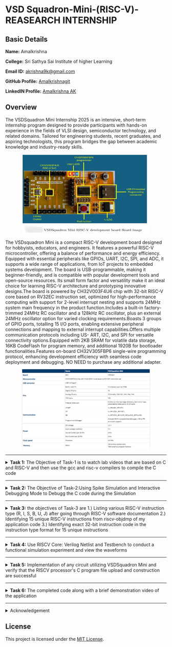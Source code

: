 # VSD Squadron-Mini-(RISC-V)-REASEARCH INTERNSHIP
##  Basic Details

**Name:** Amalkrishna

**College:** Sri Sathya Sai Institute of higher Learning

**Email ID:** akrishna9k@gmail.com  

**GitHub Profile:** [Amalkrishnagit](https://github.com/Amalkrishnagit)

**LinkedIN Profile:** [Amalkrishna AK](https://www.linkedin.com/in/amalkrishna-ak)

## Overview
The VSDSquadron Mini Internship 2025 is an intensive, short-term internship program designed to provide participants with hands-on experience in the fields of VLSI design, semiconductor technology, and related domains. Tailored for engineering students, recent graduates, and aspiring technologists, this program bridges the gap between academic knowledge and industry-ready skills.

 <p align="center">
	 <img width="400" height="250" src="Overview/1.jpeg">
	 
</p>

The VSDsquadron Mini is a compact RISC-V development board designed for hobbyists, educators, and engineers. It features a powerful RISC-V microcontroller, offering a balance of performance and energy efficiency. Equipped with essential peripherals like GPIOs, UART, I2C, SPI, and ADC, it supports a wide range of applications, from IoT projects to embedded systems development. The board is USB-programmable, making it beginner-friendly, and is compatible with popular development tools and open-source resources. Its small form factor and versatility make it an ideal choice for learning RISC-V architecture and prototyping innovative designs.The board is powered by CH32V003F4U6 chip with 32-bit RISC-V core based on RV32EC instruction set, optimized for high-performance computing with support for 2-level interrupt nesting and supports 24MHz system main frequency in the product function.Includes a built-in factory-trimmed 24MHz RC oscillator and a 128kHz RC oscillator, plus an external 24MHz oscillator option for varied clocking requirements.Boasts 3 groups of GPIO ports, totalling 15 I/O ports, enabling extensive peripheral connections and mapping to external interrupt capabilities.Offers multiple communication protocols including US- ART, I2C, and SPI for versatile connectivity options.Equipped with 2KB SRAM for volatile data storage, 16KB CodeFlash for program memory, and additional 1920B for bootloader functionalities.Features on-board CH32V305FBP6 single-wire programming protocol, enhancing development efficiency with seamless code deployment and debugging. NO NEED to purchase any additional adapter.
 <p align="center">
	 <img width="400" height="250" src="Overview/2.jpeg">
	 
</p>


-------------------------------------------------

<details>
<summary><b>Task 1:</b> The Objective of Task-1 is to watch lab videos that are based on C and RISC-V and then use the gcc and risc-v compilers to compile the C code</summary>

### C Language based LAB
We have to follow the given steps to compile any **.c** file in our machine:  
1. Open the bash terminal and locate to the directory where you want to create your file. Then run the following command:

	```
	gedit sum.c or leafpad sum1ton.c
	```  
2. This will open the editor and allows you to write into the file that you have created. You have to write the C code of printing the sum of n numbers. Once you are done with your code, save your file, and then close the editor.

Installing Leafpad editor
 ![1 Installing Leafpad editor](https://github.com/user-attachments/assets/cf0d0b1f-2648-497f-8e25-4988b0ed6498)

 ![2 ILE 2](https://github.com/user-attachments/assets/c3880c81-035f-4148-8f83-11773a7a1025)

Creating a file named "sum1ton.c"

 ![3](https://github.com/user-attachments/assets/66d37427-0388-4628-a0df-5c79066dd790)

A C-programme is written to find the sum of numbers from 1 to n, and the programme is executed.
 ![4](https://github.com/user-attachments/assets/2c8e884c-3864-416b-aaab-07542628cb0f)

4. To the C code on your terminal, run the following command:

	```
	gcc sum.c/gcc sum1ton.c
	./a.out
	```
### C Code compiled on gcc Compiler:

 The programme is then compiled using the gcc compiler.

 ![5 2 Calling out the programme](https://github.com/user-attachments/assets/70a4ad2d-5a52-473b-a96d-90cf4546d541)



 ![4 2 Compiling the program](https://github.com/user-attachments/assets/d3850517-d8e3-4831-8ad1-f5a0dd0da041)


Cross-verification of the output of the programme.

 ![5 confirming](https://github.com/user-attachments/assets/101136e5-5033-4b38-b643-5cc9837168ff)


Updating the written programme to start a new command in the next line.


 ![6 Updating the programme](https://github.com/user-attachments/assets/40454273-9f46-4c57-b2cc-5c179b2fe81f)

We can see that the next command starts in a new line.
 ![7 The next command starts in a new line](https://github.com/user-attachments/assets/56b8c3eb-19ba-43c0-adbd-3e20518fb912)

Playing around with the programme.

 ![8 Playing Around](https://github.com/user-attachments/assets/96f30490-8836-460c-8a9f-b03cf6a4f1f7)


 ![8 2](https://github.com/user-attachments/assets/d162f5f6-db17-48c7-af3b-9c71d372caec)

Renaming the written programme from sum1ton.c to lab1sum1ton.c via the terminal.

 ![9 Renaming a file](https://github.com/user-attachments/assets/12edf1f1-bf72-4bb9-8d99-81ee255a26db)

The clear screen command -clear.
 ![10 Clear sreen](https://github.com/user-attachments/assets/604a9394-ce6c-472b-a74c-36aa88bc9e7b)
 

### Compiled C output:
 
Compiling the written programme using Risc-V compiler.
 ![11 compiling using RISCv compiler](https://github.com/user-attachments/assets/39d69293-072b-4060-ba6c-f1afd251bb10)


The objectdump command is employed , and filtered out the main section which was found to have 17 instructions.
 ![12 objdump](https://github.com/user-attachments/assets/8136f9dd-ca4e-49ff-8777-ae04bc5e432f)

Cross-verification of the number of instructions.
 ![13 main section](https://github.com/user-attachments/assets/e4d77596-1eef-4d7a-92ba-2361798d9647)


 ![14 we have 17 instructions](https://github.com/user-attachments/assets/f826a5d3-5647-4ae0-8c2d-5dc2884818cd)
### RISCV based LAB
We have to do the same compilation of our code but this time using RISCV gcc compiler. Follow the given steps:  
1. Open the terminal and run the given command:  

	```
	cat sum1ton.c
	```
### Cat Command:


2. Using the **cat** command, the entire C code will be displayed on the terminal. Now run the following command to compile the code in riscv64 gcc compiler:  

	```
	riscv64-unknown-elf-gcc -O1 -mabi=lp64 -march=rv64i -o sum1ton.o sum1ton.c
	```
3. Open a new terminal and run the given command:    

	```
	riscv64-unknown-elf-objdump -d sum1ton.o
	```
### Objdump using -O1 format:


4. Open the previous tab and run the following command to compile the code in riscv64 gcc compiler:  

	```
	riscv64-unknown-elf-gcc -Ofast -mabi=lp64 -march=rv64i -o sum1ton.o sum1ton.c
	```

5. Open a new terminal and run the given command:    

	```
	riscv64-unknown-elf-objdump -d sum1ton.o
	```
### Objdump using -Ofast format:

Changing the **option** fron **-O1 to -Ofast**
 ![15  Ofast](https://github.com/user-attachments/assets/7cf89e78-34eb-4d7d-8343-f732ad28e43f)

The number of instructions reduced from 17 to 13 under the -main section.

 ![15 2](https://github.com/user-attachments/assets/193fb232-633d-4539-a908-fc939eb327b7)

Check my [SSSIHL_Roadshow](https://github.com/Amalkrishnagit/SSSIHL_Roadshow)repository for a detailed explanation on the commands used above.

</details>

-------------------------------------------------

<details>
<summary><b>Task 2:</b> The Objective of Task-2:Using Spike Simulation and Interactive Debugging Mode to Debugg the C code during the Simulation</summary> 

### What is SPIKE in RISCV?
> * A RISC-V ISA is a simulator, enabling the testing and analysis of RISC-V programs without the need for actual hardware.  
> * Spike is a free, open-source C++ simulator for the RISC-V ISA that models a RISC-V core and cache system. It can be used to run programs and a Linux kernel, and can be a starting point for running software on a RISC-V target.    
  
### What is pk (Proxy Kernel)?  
> * The RISC-V Proxy Kernel, pk , is a lightweight application execution environment that can host statically-linked RISC-V ELF binaries.  
> * A Proxy Kernel in the RISC-V ecosystem simplifies the interaction between complex hardware and the software running on it, making it easier to manage, test, and develop software and hardware projects.  

### Testing the SPIKE Simulator  
The target is to run the ```sum1ton.c``` code using both ```gcc compiler``` and ```riscv compiler```, and both of the compiler must display the same output on the terminal. So to compile the code using **gcc compiler**, use the following command:  
```
gcc sum1ton.c  
./a.out
```
And to compile the code using **riscv compiler**, use the following command:  
```
spike pk sum1ton.o
```  
#### Spike Simulation:
 <p align="center">
  <img width="800" height="500" src="/Task-2/1.PNG">
</p>

#### Following are the snapshots of RISCV Objdump with **-O1** and **-Ofast** options  
  
#### Objdump in -O1:

```
riscv64-unknown-elf-gcc -O1 -mabi=lp64 -march=rv64i -o sum1ton.o sum1ton.c
```

 <p align="center">
  <img width="800" height="500" src="/Task-2/2-open objdump.PNG">
</p>
  
#### Objdump in -Ofast:

```
riscv64-unknown-elf-gcc -Ofast -mabi=lp64 -march=rv64i -o sum1ton.o sum1ton.c
```
 

#### Debugging the Assembly Language Program of  ```sum1ton.c```  
* Open the **Objdump** of code by using the following command  
```
riscv64-unknown-elf-objdump -d sum1ton.o | less  
```
* Open the debugger in another terminal by using the following command  
```
spike -d pk sum1ton.o
```
* The debugger will be opened in the terminal. Now, debugging operations can be performed as shown in the following snapshot.

#### Debugging:
 <p align="center">
  <img width="800" height="500" src="Task-2/3.PNG">
</p>
 <p align="center">
  <img width="800" height="500" src="/Task-2/4.PNG">
</p>
 <p align="center">
  <img width="800" height="500" src="/Task-2/4.1.PNG">
</p>
<p align="center">
  <img width="800" height="500" src="/Task-2/5.PNG">
</p>
<p align="center">
  <img width="800" height="500" src="/Task-2/5.1.PNG">
</p>
</details>

----------------------------------------

<details>
<summary><b>Task 3:</b>  the objectives of Task-3 are 1.)  Listing various RISC-V instruction type (R, I, S, B, U, J) after going through RISC-V software documentation 2.) Identifying 15 unique RISC-V instructions from riscv-objdmp of my application code 3.) Identifying exact 32-bit instruction code in the instruction type format for 15 unique instructions</summary>

## WHAT IS RISC-V?
- RISC-V is an open-source instruction set architecture (ISA) that allows developers to create processors tailored for specific applications.
- RISC-V is based on reduced instruction set computer principles and is the fifth generation of processors built on this concept.
- RISC-V can also be understood as an alternative processor technology that is free and open-source, meaning you don't need to purchase a license to use it.

## INSTRUCTIONS FORMAT IN RISC-V
The instruction format of a processor dictates how machine language instructions are structured and organized for the processor to execute. Each instruction is composed of a series of 0s and 1s, with each segment containing information about the location and operation of data.  
There are six primary instruction formats in RISC-V:

1. R-format
2. I-format
3. S-format
4. B-format
5. U-format
6. J-format

#### RISCV Instruction Types

 <p align="center">
  <img src="/Task-3/Instuction types.PNG">
</p>

#### 1. R-type Instruction
In RV32, each instruction is 32 bits in size. R-type instructions perform operations on registers (not memory) and are used for various arithmetic and logical operations. The 32-bit instruction is divided into six fields:

 <p align="center">
  <img src="/Task-3/R.PNG">
</p>

- **opcode** (7 bits): Specifies the type of instruction.
- **rd** (5 bits): The destination register where the result of the operation is stored.
- **func3** (3 bits): Specifies the type of operation performed.
- **rs1, rs2** (5 bits each): Source registers used in the operation.
- **func7** (7 bits): Further specifies the operation.

#### 2. I-type Instruction
I-type instructions involve operations that use both registers and an immediate value (not memory). These instructions are used for immediate and load operations. The instruction format is as follows:

 <p align="center">
  <img src="/Task-3/I.PNG">
</p>

- **opcode** (7 bits): Specifies the type of instruction.
- **rd** (5 bits): The destination register for the result.
- **func3** (3 bits): Specifies the type of operation.
- **rs1** (5 bits): Source register.
- **imm[11:0]** (12 bits): A 12-bit signed immediate value used in the operation.

#### 3. S-type Instruction
S-type instructions are used for store operations where data is stored from a register to memory. The 32-bit instruction is divided as follows:

 <p align="center">
  <img src="/Task-3/S.PNG">
</p>

- **opcode** (7 bits): Specifies the type of instruction.
- **imm[11:5]** (7 bits) and **imm[4:0]** (5 bits): The 12-bit immediate value is split across two fields, specifying the store offset.
- **rs1** (5 bits): The register containing the data to store.
- **rs2** (5 bits): The register containing the address where data should be stored.
- **func3** (3 bits): Specifies the type of store (byte, half-word, or word).

#### 4. B-type Instruction
B-type instructions are used for conditional branching based on comparisons. The 32-bit instruction format is as follows:

 <p align="center">
  <img src="/Task-3/B.PNG">
</p>

- **opcode** (7 bits): Specifies the type of instruction.
- **imm[12]** (1 bit), **imm[10:5]** (6 bits), **imm[4:1]** (4 bits), and **imm[11]** (1 bit): These bits form the 12-bit signed immediate used for the branch offset.
- **rs1, rs2** (5 bits each): Source registers involved in the comparison.
- **func3** (3 bits): Defines the condition used for branching.

#### 5. U-type Instruction
U-type instructions are used to transfer an immediate value into the destination register. The format is simple and involves only two instructions: `LUI` and `AUIPC`.

 <p align="center">
  <img src="/Task-3/U.PNG">
</p>

- **opcode** (7 bits): Specifies the type of instruction.
- **rd** (5 bits): The destination register for the immediate value.
- **imm[19:0]** (20 bits): The 20-bit immediate value that is transferred to the destination register.

For example, the instruction `lui x15, 0x13579` would load the value `0x13579000` into the upper 20 bits of register `x15`.

#### 6. J-type Instruction
J-type instructions are used for jump operations. These instructions are often used for loops and branching to a specified memory location. The format is as follows:

 <p align="center">
  <img src="/Task-3/J.PNG">
</p>

- **opcode** (7 bits): Specifies the type of instruction.
- **imm[20]** (1 bit), **imm[10:1]** (10 bits), **imm[11]** (1 bit), and **imm[19:12]** (8 bits): These bits form the 20-bit signed immediate for the jump address.
- **rd** (5 bits): The destination register (used for return addresses).

## Commands for Extracting RISC-V Instructions
<details>
<summary>Commands</summary>
	
#### Compile the C program into a RISC-V ELF binary
```
riscv64-unknown-elf-gcc -march=rv32i -mabi=ilp32 -o sum1ton sum1ton.c
```

#### Generate a disassembly of the binary
```
riscv64-unknown-elf-objdump -d sum1ton > sum1ton.objdump
```

#### Display the main function's disassembly, with 30 lines of context
```
riscv64-unknown-elf-objdump -d sum1ton | grep -A 30 "<main>:"
```
<p align="center">
  <img src="/Task-3/1.PNG">
</p>
#### Filter for arithmetic and logical instructions: add, sub, and, or
```
riscv64-unknown-elf-objdump -d sum1ton | grep -E "add|sub|and|or"
```
<p align="center">
  <img src="/Task-3/2.PNG">
</p>
#### Filter for immediate arithmetic, load, and jump instructions: addi, lw, jalr
```
riscv64-unknown-elf-objdump -d sum1ton | grep -E "addi|lw|jalr"
```
<p align="center">
  <img src="/Task-3/3.PNG">
</p>
#### Filter for store and branch instructions: sw, beq, bne, blt, bge
```
riscv64-unknown-elf-objdump -d sum1ton | grep -E "sw|beq|bne|blt|bge"
```

#### Filter for control flow and address instructions: lui, auipc, jal
```
riscv64-unknown-elf-objdump -d sum1ton | grep -E "lui|auipc|jal"
```

#### Count occurrences of each unique instruction
```
riscv64-unknown-elf-objdump -d sum1ton | grep -o "\s\w\+\s" | sort | uniq -c
```
</details>

# Instructions with explaination
<details>
<summary>Now, let's analyse each instruction one by one</summary>
	
# RISC-V Instructions Explanation

This document provides a detailed explanation of the given RISC-V assembly instructions, including their types, functionality, and corresponding 32-bit representations.

### 1. `add a5, a4, a5`
- **Type**: R-type  
- **Description**: Adds the values in `a4` and `a5`, and stores the result in `a5`.  
- **Fields**:  
  - **opcode**: 0110011  
  - **rd**: a5 = 10101  
  - **rs1**: a4 = 10100  
  - **rs2**: a5 = 10101  
  - **func3**: 000  
  - **func7**: 0000000  
- **32-bit Instruction**: `0000000_10101_10100_000_10101_0110011`

---

### 2. `addi a2, a3, 4`
- **Type**: I-type  
- **Description**: Adds the immediate value `4` to the value in `a3`, and stores the result in `a2`.  
- **Fields**:  
  - **opcode**: 0010011  
  - **rd**: a2 = 10010  
  - **rs1**: a3 = 10011  
  - **imm**: 0000000000000100  
  - **func3**: 000  
- **32-bit Instruction**: `0000000000000100_10011_000_10010_0010011`

---

### 3. `sub a1, a1, a2`
- **Type**: R-type  
- **Description**: Subtracts the value in `a2` from the value in `a1`, and stores the result in `a1`.  
- **Fields**:  
  - **opcode**: 0110011  
  - **rd**: a1 = 10001  
  - **rs1**: a1 = 10001  
  - **rs2**: a2 = 10010  
  - **func3**: 000  
  - **func7**: 0100000  
- **32-bit Instruction**: `0100000_10010_10001_000_10001_0110011`

---

### 4. `and a5, a5, a2`
- **Type**: R-type  
- **Description**: Performs a bitwise AND operation between the values in `a5` and `a2`, and stores the result in `a5`.  
- **Fields**:  
  - **opcode**: 0110011  
  - **rd**: a5 = 10101  
  - **rs1**: a5 = 10101  
  - **rs2**: a2 = 10010  
  - **func3**: 111  
  - **func7**: 0000000  
- **32-bit Instruction**: `0000000_10010_10101_111_10101_0110011`

---

### 5. `or a5, a5, a6`
- **Type**: R-type  
- **Description**: Performs a bitwise OR operation between the values in `a5` and `a6`, and stores the result in `a5`.  
- **Fields**:  
  - **opcode**: 0110011  
  - **rd**: a5 = 10101  
  - **rs1**: a5 = 10101  
  - **rs2**: a6 = 10110  
  - **func3**: 110  
  - **func7**: 0000000  
- **32-bit Instruction**: `0000000_10110_10101_110_10101_0110011`

---

### 6. `xor a4, a7, a4`
- **Type**: R-type  
- **Description**: Performs a bitwise XOR operation between the values in `a7` and `a4`, and stores the result in `a4`.  
- **Fields**:  
  - **opcode**: 0110011  
  - **rd**: a4 = 10100  
  - **rs1**: a7 = 10111  
  - **rs2**: a4 = 10100  
  - **func3**: 100  
  - **func7**: 0000000  
- **32-bit Instruction**: `0000000_10100_10111_100_10100_0110011`

---

### 7. `lw a2, 20(sp)`
- **Type**: I-type  
- **Description**: Loads a word from the memory address obtained by adding `20` to the value in `sp`, and stores it in `a2`.  
- **Fields**:  
  - **opcode**: 0000011  
  - **rd**: a2 = 10010  
  - **rs1**: sp = 00010  
  - **imm**: 0000000000010100  
  - **func3**: 010  
- **32-bit Instruction**: `0000000000010100_00010_010_10010_0000011`

---

### 8. `sw a5, 28(sp)`
- **Type**: S-type  
- **Description**: Stores the value in `a5` at the memory address obtained by adding `28` to the value in `sp`.  
- **Fields**:  
  - **opcode**: 0100011  
  - **rs1**: sp = 00010  
  - **rs2**: a5 = 10101  
  - **imm**: 0000000000011100  
  - **func3**: 010  
- **32-bit Instruction**: `0000000_10101_00010_010_11100_0100011`

---

### 9. `beq s2, a2, 21978`
- **Type**: B-type  
- **Description**: Branches to the address offset `21978` if `s2` equals `a2`.  
- **Fields**:  
  - **opcode**: 1100011  
  - **rs1**: s2 = 10110  
  - **rs2**: a2 = 10010  
  - **imm**: 000000010101101110  
  - **func3**: 000  
- **32-bit Instruction**: `0000000_10010_10110_000_1010111010_1100011`

---

### 10. `bne a2, a5, 2174c`
- **Type**: B-type  
- **Description**: Branches to the address offset `2174c` if `a2` does not equal `a5`.  
- **Fields**:  
  - **opcode**: 1100011  
  - **rs1**: a2 = 10010  
  - **rs2**: a5 = 10101  
  - **imm**: 000000010001110100  
  - **func3**: 001  
- **32-bit Instruction**: `0000000_10101_10010_001_1001110100_1100011`

---

### 11. `sll a7, a7, a4`
- **Type**: R-type  
- **Description**: Performs a logical left shift of `a7` by the number of positions specified in the lower bits of `a4`, and stores the result in `a7`.  
- **Fields**:  
  - **opcode**: 0110011  
  - **rd**: a7 = 10111  
  - **rs1**: a7 = 10111  
  - **rs2**: a4 = 10100  
  - **func3**: 001  
  - **func7**: 0000000  
- **32-bit Instruction**: `0000000_10100_10111_001_10111_0110011`

---

### 12. `lui a3, 0x80`
- **Type**: U-type  
- **Description**: Loads the value `0x80` into the upper 20 bits of `a3`.  
- **Fields**:  
  - **opcode**: 0110111  
  - **rd**: a3 = 10011  
  - **imm**: 000000000000100000  
- **32-bit Instruction**: `000000000000100000_10011_0110111`

---

### 13. `jal ra, 247e4`
- **Type**: J-type  
- **Description**: Jumps to the address offset `247e4` and stores the return address in `ra`.  
- **Fields**:  
  - **opcode**: 1101111  
  - **rd**: ra = 00001  
  - **imm**: 0010010001111110100  
- **32-bit Instruction**: `0010010001111110100_00001_1101111`

---

### 14. `jalr a5`
- **Type**: I-type  
- **Description**: Jumps to the address specified in `a5` and stores the return address in `ra`.  
- **Fields**:  
  - **opcode**: 1100111  
  - **rd**: ra = 00001  
  - **rs1**: a5 = 10101  
  - **imm**: 0000000000000000  
  - **func3**: 000  
- **32-bit Instruction**: `0000000000000000_10101_000_00001_1100111`

---

### 15. `auipc a5, 0x6`
- **Type**: U-type  
- **Description**: Adds the immediate value `0x6` shifted left 12 bits to the current PC and stores the result in `a5`.  
- **Fields**:  
  - **opcode**: 0010111  
  - **rd**: a5 = 10101  
  - **imm**: 000000000000000110  
- **32-bit Instruction**: `000000000000000110_10101_0010111`
</details>

# Example Application with its Instructions
<details>
<summary>Given below is the C code for a application of 16-Bit ReRAM Memory Model</summary>
	
```c
//16-Bit ReRAM Memory Model

#include <stdio.h>
#include <stdint.h>

// Define states for ReRAM
#define HRS 0 // High Resistance State (binary 0)
#define LRS 1 // Low Resistance State (binary 1)

// Structure to represent a ReRAM cell
typedef struct {
    int state; // Current state of the cell (HRS or LRS)
} ReRAM_Cell;

// Structure to represent a 16-bit RAM
typedef struct {
    ReRAM_Cell cells[16]; // Array of 16 ReRAM cells
} ReRAM_16Bit_RAM;

// Function to initialize the 16-bit RAM
void initialize_ram(ReRAM_16Bit_RAM *ram) {
    for (int i = 0; i < 16; i++) {
        ram->cells[i].state = HRS; // Set all cells to HRS (binary 0)
    }
}

// Function to write a 16-bit value to the RAM
void write_to_ram(ReRAM_16Bit_RAM *ram, uint16_t data) {
    for (int i = 0; i < 16; i++) {
        // Write each bit to the corresponding cell
        if (data & (1 << i)) {
            ram->cells[i].state = LRS; // Set to LRS (binary 1)
        } else {
            ram->cells[i].state = HRS; // Set to HRS (binary 0)
        }
    }
}

// Function to read a 16-bit value from the RAM
uint16_t read_from_ram(ReRAM_16Bit_RAM *ram) {
    uint16_t data = 0;
    for (int i = 0; i < 16; i++) {
        if (ram->cells[i].state == LRS) {
            data |= (1 << i); // Set the corresponding bit in the output
        }
    }
    return data;
}

// Main function to demonstrate the 16-bit RAM simulation
int main() {
    ReRAM_16Bit_RAM ram;

    // Initialize the RAM
    initialize_ram(&ram);
    printf("Initialized RAM. All cells are in HRS (0).\n");

    // Write a 16-bit value to the RAM
    uint16_t value_to_write = 0b1010101010101010; // Example value: 16-bit alternating pattern
    printf("Writing value: 0x%04X\n", value_to_write);
    write_to_ram(&ram, value_to_write);

    // Read the value from the RAM
    uint16_t value_read = read_from_ram(&ram);
    printf("Value read from RAM: 0x%04X\n", value_read);

    // Write another 16-bit value to the RAM
    value_to_write = 0xFFFF; // All bits set to 1
    printf("Writing value: 0x%04X\n", value_to_write);
    write_to_ram(&ram, value_to_write);

    // Read again
    value_read = read_from_ram(&ram);
    printf("Value read from RAM: 0x%04X\n", value_read);

    return 0;
}
```
</details>


<details>
<summary>Now, let's analyse each instruction one by one present in Reram model application</summary>

### 1) `addiw a5, a5, 1`
* This is an I-type instruction used for adding an immediate value to a register.
* `a5` is both the source register (rs1) and the destination register (rd).
* The immediate value `1` is added to the value in register `a5` and the result is stored in `a5`.
* Opcode for `addiw` = `0001011`
* rd = `a5` = `00101`
* rs1 = `a5` = `00101`
* imm = `1` = `000000000001`
* func3 = `000`

**32 bits instruction:** `000000000001_00101_000_00101_0001011`

----------------------------------------------

### 2) `addi a4, a4, 4`
* This is an I-type instruction used for adding an immediate value to a register.
* `a4` is both the source register (rs1) and the destination register (rd).
* The immediate value `4` is added to the value in register `a4` and the result is stored in `a4`.
* Opcode for `addi` = `0010011`
* rd = `a4` = `00100`
* rs1 = `a4` = `00100`
* imm = `4` = `000000000100`
* func3 = `000`

**32 bits instruction:** `000000000100_00100_000_00100_0010011`

----------------------------------------------

### 3) `beq a5, a2, 10200`
* This is a B-type instruction used for conditional branching (branch if equal).
* If the values in registers `a5` and `a2` are equal, the program counter will jump to the specified offset (`10200`).
* Opcode for `beq` = `1100011`
* rs1 = `a5` = `00101`
* rs2 = `a2` = `00010`
* imm = `10200` = `000000000000101000000`
* func3 = `000`

**32 bits instruction:** `000000000000101_00101_000_00010_1100011`

----------------------------------------------

### 4) `lw a3, 0(a4)`
* This is an I-type instruction used for loading a word from memory.
* The value at memory address `a4 + 0` (no offset) is loaded into register `a3`.
* Opcode for `lw` = `0000011`
* rd = `a3` = `00011`
* rs1 = `a4` = `00100`
* imm = `0` = `000000000000`
* func3 = `010`

**32 bits instruction:** `000000000000_00100_010_00011_0000011`

----------------------------------------------

### 5) `bne a3, a1, 101d8`
* This is a B-type instruction used for conditional branching (branch if not equal).
* If the values in registers `a3` and `a1` are not equal, the program counter will jump to the specified offset (`101d8`).
* Opcode for `bne` = `1100011`
* rs1 = `a3` = `00011`
* rs2 = `a1` = `00001`
* imm = `101d8` = `00000000000101110111000`
* func3 = `001`

**32 bits instruction:** `000000000001011_00011_001_00001_1100011`

----------------------------------------------

### 6) `sllw a3, a6, a5`
* This is an R-type instruction used for performing a shift-left operation on a word.
* The value in register `a6` is shifted left by the number of bits specified in register `a5`, and the result is stored in register `a3`.
* Opcode for `sllw` = `0001011`
* rd = `a3` = `00011`
* rs1 = `a6` = `00110`
* rs2 = `a5` = `00101`
* func3 = `001`
* func7 = `0000000`

**32 bits instruction:** `0000000_00101_00110_001_00011_0001011`

----------------------------------------------

### 7) `or a0, a0, a3`
* This is an R-type instruction used for performing a bitwise OR operation between two registers.
* The values in registers `a0` and `a3` are bitwise OR’ed, and the result is stored in register `a0`.
* Opcode for `or` = `0110011`
* rd = `a0` = `00000`
* rs1 = `a0` = `00000`
* rs2 = `a3` = `00011`
* func3 = `110`
* func7 = `0000000`

**32 bits instruction:** `0000000_00011_00000_110_00000_0110011`

----------------------------------------------

### 8) `slli a0, a0, 0x30`
* This is an I-type instruction used for shifting a register value left by an immediate number of bits.
* The value in register `a0` is shifted left by `0x30` (48 in decimal), and the result is stored in register `a0`.
* Opcode for `slli` = `0010011`
* rd = `a0` = `00000`
* rs1 = `a0` = `00000`
* imm = `0x30` = `000000110000`
* func3 = `001`

**32 bits instruction:** `000000110000_00000_001_00000_0010011`

----------------------------------------------

### 9) `sd ra, 88(sp)`
* This is an S-type instruction used for storing a double word from a register to memory.
* The value in register `ra` is stored at memory address `sp + 88`.
* Opcode for `sd` = `0100011`
* rs1 = `sp` = `11101`
* rs2 = `ra` = `00000`
* imm = `88` = `0000000010110000`
* func3 = `011`

**32 bits instruction:** `000000001011000_11101_011_00000_0100011`

----------------------------------------------

### 10) `mv a0, sp`
* This is a pseudo-instruction that copies the value in `sp` to `a0`.
* It is equivalent to `addi a0, sp, 0`.
* Opcode for `addi` = `0010011`
* rd = `a0` = `00000`
* rs1 = `sp` = `11101`
* imm = `0` = `000000000000`
* func3 = `000`

**32 bits instruction:** `000000000000_11101_000_00000_0010011`

----------------------------------------------

### 11) `lui a0, 0x21`
* This is a U-type instruction used for loading an upper immediate value into a register.
* The value `0x21` is loaded into the upper 20 bits of register `a0`.
* Opcode for `lui` = `0110111`
* rd = `a0` = `00000`
* imm = `0x21` = `0000000000100001`

**32 bits instruction:** `0000000000100001_00000_0000000_0110111`

----------------------------------------------

### 12) `jal ra, 10184`
* This is a J-type instruction used for performing a jump and link operation.
* The program counter is updated by the immediate value (`10184`), and the return address is stored in `ra`.
* Opcode for `jal` = `1101111`
* rd = `ra` = `00000`
* imm = `10184` = `000000000001010010000`

**32 bits instruction:** `000000000001010_00000_0000000_1101111`

----------------------------------------------

### 13) `AND r8, r1, r3`
* All the arithmetic and logical operations are performed using R-type instruction format, hence this instruction belongs to R-type instruction set.  
* r8 is the destination register that will hold the value of r1 & r3, means performing AND operation bit by bit.  
* Opcode for AND = 0110011  
* rd = r8 = 01000  
* rs1 = r1 = 00001  
* rs2 = r3 = 00011  
* func3 = 111  
* func7 = 0000000  

**32 bits instruction :** `0000000_00011_00001_111_01000_0110011`

----------------------------------------------

### 14) `ld ra, 88(sp)`
* This is an I-type instruction used for loading a double word from memory.
* The value at memory address `sp + 88` is loaded into register `ra`.
* Opcode for `ld` = `0000011`
* rd = `ra` = `00000`
* rs1 = `sp` = `11101`
* imm = `88` = `0000000010110000`
* func3 = `011`

**32 bits instruction:** `000000001011000_11101_011_00000_0000011`

----------------------------------------------

### 15) `beqz a5, 102f0`
* This is a B-type instruction used for conditional branching (branch if equal to zero).
* If the value in register `a5` is zero, the program counter will jump to the specified offset (`102f0`).
* Opcode for `beqz` = `1100011`
* rs1 = `a5` = `00101`
* rs2 = `x0` = `00000`
* imm = `102f0` = `000000000010111100000`
* func3 = `000`

**32 bits instruction:** `000000000010111_00101_000_00000_1100011`

</details>

</details>

----------------------------------------------

<details>
<summary><b>Task 4:</b> Use RISCV Core: Verilog Netlist and Testbench to conduct a functional simulation experiment and view the waveforms</summary>  
<br>

>***NOTE:** Since this research internship does not include building the RISCV architecture or writing its testbench, we will utilize the pre-existing Verilog code and testbench. The GitHub repository used as a reference is : [iiitb_rv32i](https://github.com/vinayrayapati/rv32i/)*    
  
### Steps to perform functional simulation of RISCV 
1. download the ```iiitb_rv32i.v``` and ```iiitb_rv32i_tb.v``` files from
https://github.com/vinayrayapati/rv32i/
3. Create a new directory with your name ```mkdir <your_name>```
4. Copy the files ```iiitb_rv32i.v``` and ```iiitb_rv32i_tb.v``` to this directory
  
  
5. To run and simulate the verilog code, enter the following command:  
	```
	$ iverilog -o iiitb_rv32i iiitb_rv32i.v iiitb_rv32i_tb.v
	$ ./iiitb_rv32i
	```
6. To see the simulation waveform in GTKWave, enter the following command:
	```
	$ gtkwave iiitb_rv32i.vcd
	```

7. The GTKWave will be opened and following window will be appeared  

 <p align="center">
  <img width="500" src="/Task 4/GTKWave Window.png">
</p>
 
#### Every instruction in the provided verilog file is hard-coded, as seen in the picture below. Hard-coded indicates that each instruction has been hard-coded according to the designer's own pattern rather than adhering to the RISCV specifications bit pattern. As a result, the 32-bit instruction we produced in Task 3 will not correspond to the specified instruction.  
  
 <p align="center">
  <img width="500" src="/Task 4/Instructions.png">
</p>
  
#### Following are the differences between standard RISCV ISA and the Instruction Set given in the reference repository:  
  
|  **Operation**  |  **Standard RISCV ISA**  |  **Hardcoded ISA**  |  
|  :----:  |  :----:  |  :----:  |  
|  ADD R6, R2, R1  |  32'h00110333  |  32'h02208300  |  
|  SUB R7, R1, R2  |  32'h402083b3  |  32'h02209380  |  
|  AND R8, R1, R3  |  32'h0030f433  |  32'h0230a400  |  
|  OR R9, R2, R5  |  32'h005164b3  |  32'h02513480  |  
|  XOR R10, R1, R4  |  32'h0040c533  |  32'h0240c500  |  
|  SLT R1, R2, R4  |  32'h0045a0b3  |  32'h02415580  |  
|  ADDI R12, R4, 5  |  32'h004120b3  |  32'h00520600  |  
|  BEQ R0, R0, 15  |  32'h00000f63  |  32'h00f00002  |  
|  SW R3, R1, 2  |  32'h0030a123  |  32'h00209181  |  
|  LW R13, R1, 2  |  32'h0020a683  |  32'h00208681  |  
|  SRL R16, R14, R2  |  32'h0030a123  |  32'h00271803  |
|  SLL R15, R1, R2  |  32'h002097b3  |  32'h00208783  |   
  

#### *Analysing the Output Waveform of various instructions that we have covered in TASK-2*  

**```Instruction 1: ADD R6, R2, R1```**

<p align="center">
  <img width="500" src="/Task 4/ADD.png">
</p>

---

**```Instruction 2: SUB R7, R1, R2```**

<p align="center">
  <img width="500" src="/Task 4/SUB.png">
</p>

---

**```Instruction 3: AND R8, R1, R3```**

<p align="center">
  <img width="500" src="/Task 4/AND.png">
</p>

---

**```Instruction 4: OR R9, R2, R5```**

<p align="center">
  <img width="500" src="/Task 4/OR.png">
</p>

---

**```Instruction 5: XOR R10, R1, R4```**

<p align="center">
  <img width="500" src="/Task 4/XOR.png">
</p>

---

**```Instruction 6: SLT R11, R2, R4```**

<p align="center">
  <img width="500" src="/Task 4/SLT.png">
</p>

---

**```Instruction 7: ADDI R12, R4, 5```**

<p align="center">
  <img width="500" src="/Task 4/ADDI.png">
</p>

---

**```Instruction 8: BEQ R0, R0, 15```**

<p align="center">
  <img width="500" src="/Task 4/BEQ.png">
</p>

---

**```Instruction 9: SW R3, R1, 2```**

<p align="center">
  <img width="500" src="/Task 4/SW.png">
</p>

---

**```Instruction 10: LW R13, R1, 2```**

<p align="center">
  <img width="500" src="/Task 4/LW.png">
</p>

</details>  

-----------------------------------

<details>
<summary><b>Task 5:</b> Implementation of any circuit utilizing VSDSquadron Mini and verify that the RISCV processor's C program file upload and construction are successful</summary> 

# Shipment Tracking System

## Overview
The Shipment Tracking System integrates an MPU6050 accelerometer sensor with the CH32V003 RISC-V processor to provide real-time tracking of shipment conditions. This system monitors movement and tilt ensuring that shipments are handled appropriately during transit. The MPU6050 sensor communicates detected motion data to the CH32V003 processor, which processes the information and triggers alerts if any irregularities are detected. By leveraging this technology, the project offers an efficient and automated solution for shipment monitoring and tracking.

## Components Required
- CH32V003 RISC-V Processor
- MPU6050 Accelerometer and Gyroscope Sensor
- Power Supply
- Jumper Wires

## System Specifications
### CH32V003 RISC-V Processor
- Voltage: 1.8V to 3.6V
- Communication Protocols: I2C, SPI, UART
- GPIO Pins: Configurable for interfacing with external devices

### MPU6050 Accelerometer Sensor
- Voltage: 3.3V or 5V
- Features: Acceleration and angular velocity detection across three axes
- Communication Protocol: I2C

## Circuit Connections
<p align="center">
  <img width="500" src="/Task 5/circuit_image.png">
</p>

### Connections:
1. **MPU6050 VCC**: Connect to `VIN` of CH32V003.
2. **MPU6050 GND**: Connect to `GND` of CH32V003.
3. **MPU6050 SCL (I2C Clock)**: Connect to `PC2` of CH32V003.
4. **MPU6050 SDA (I2C Data)**: Connect to `PC1` of CH32V003.

### Pinout Diagram:

| Component          | CH32V003x Pin |
|--------------------|---------------|
| MPU6050 VCC       | VIN           |
| MPU6050 GND       | GND           |
| MPU6050 SCL       | PC2            |
| MPU6050 SDA       | PC1            |

</details>

---------------------------------------

<details>
<summary><b>Task 6:</b> The completed code along with a brief demonstration video of the application</summary> 

## Complete setup 

<p align="center">
  <img width="500" src="/Task 6/complete_setup.jpg">
</p>

## Board_and_sensor

<p align="center">
  <img width="500" src="/Task 6/board_and_sensor.jpg">
</p>

## Interface_for_serial_monitor

<p align="center">
  <img width="500" src="/Task 6/for_serial_monitoring.jpg">
</p>

## How to Program

The following code initializes the MPU6050 sensor and processes motion data to detect irregularities. If an alert condition occurs, the inbuilt LED on the CH32V003 processor glows to indicate an issue and displays it on serial monitor.

```c
#include <ch32v00x.h>
#include <debug.h>
#include <stdlib.h>

/* MPU6050 Register Addresses */
#define MPU6050_ADDR 0x68
#define MPU6050_PWR_MGMT_1 0x6B
#define MPU6050_ACCEL_CONFIG 0x1C
#define MPU6050_ACCEL_XOUT_H 0x3B
#define MPU6050_WHO_AM_I 0x75

/* Tilt Detection Parameters */
#define TILT_THRESHOLD 15000  // Raw accelerometer threshold
#define I2C_TIMEOUT 1000      // Timeout for I2C operations

/* Global Variable */
int16_t accelX, accelY, accelZ;
uint8_t tiltDetected = 0;

/* Function Prototypes */
void GPIO_Config(void);
void MPU6050_Init(void);
void MPU6050_Read_Accel(void);
void Check_Tilt(void);
void I2C_WriteByte(uint8_t addr, uint8_t reg, uint8_t data);
uint8_t I2C_ReadByte(uint8_t addr, uint8_t reg);

void GPIO_Config(void) {
    GPIO_InitTypeDef GPIO_InitStructure = {0};
    RCC_APB2PeriphClockCmd(RCC_APB2Periph_GPIOD, ENABLE);
    GPIO_InitStructure.GPIO_Pin = GPIO_Pin_6;
    GPIO_InitStructure.GPIO_Mode = GPIO_Mode_Out_PP;
    GPIO_InitStructure.GPIO_Speed = GPIO_Speed_50MHz;
    GPIO_Init(GPIOD, &GPIO_InitStructure);
}

void MPU6050_Init(void) {
    uint8_t whoAmI;
    
    // Reset the device
    I2C_WriteByte(MPU6050_ADDR, MPU6050_PWR_MGMT_1, 0x80);
    Delay_Ms(100);  // Wait for reset to complete
    
    // Wake up the device
    I2C_WriteByte(MPU6050_ADDR, MPU6050_PWR_MGMT_1, 0x00);
    Delay_Ms(100);
    
    // Verify device ID
    whoAmI = I2C_ReadByte(MPU6050_ADDR, MPU6050_WHO_AM_I);
    if (whoAmI != 0x68) {
        printf("MPU6050 not found! WHO_AM_I = 0x%02X\r\n", whoAmI);
        while(1);  // Stop if device not found
    }
    
    // Configure accelerometer for ±2g range
    I2C_WriteByte(MPU6050_ADDR, MPU6050_ACCEL_CONFIG, 0x00);
    Delay_Ms(10);
    
    printf("MPU6050 initialized successfully\r\n");
}

void MPU6050_Read_Accel(void) {
    uint8_t buf[6];
    for(int i = 0; i < 6; i++) {
        buf[i] = I2C_ReadByte(MPU6050_ADDR, MPU6050_ACCEL_XOUT_H + i);
    }
    accelX = (buf[0] << 8) | buf[1];
    accelY = (buf[2] << 8) | buf[3];
    accelZ = (buf[4] << 8) | buf[5];
}

void Check_Tilt(void) {
    if (abs(accelX) > TILT_THRESHOLD || abs(accelY) > TILT_THRESHOLD) {
        if (!tiltDetected) {
            printf("TILT WARNING!\r\n");
            tiltDetected = 1;
        }
        GPIO_WriteBit(GPIOD, GPIO_Pin_6, SET);  // LED ON
    } else {
        tiltDetected = 0;
        GPIO_WriteBit(GPIOD, GPIO_Pin_6, RESET);  // LED OFF
    }
}

void IIC_Init(u32 bound, u16 address) {
    GPIO_InitTypeDef GPIO_InitStructure = {0};
    I2C_InitTypeDef I2C_InitTSturcture = {0};

    RCC_APB2PeriphClockCmd(RCC_APB2Periph_GPIOC | RCC_APB2Periph_AFIO, ENABLE);
    RCC_APB1PeriphClockCmd(RCC_APB1Periph_I2C1, ENABLE);

    GPIO_InitStructure.GPIO_Pin = GPIO_Pin_2;
    GPIO_InitStructure.GPIO_Mode = GPIO_Mode_AF_OD;
    GPIO_InitStructure.GPIO_Speed = GPIO_Speed_50MHz;
    GPIO_Init(GPIOC, &GPIO_InitStructure);

    GPIO_InitStructure.GPIO_Pin = GPIO_Pin_1;
    GPIO_Init(GPIOC, &GPIO_InitStructure);

    I2C_InitTSturcture.I2C_ClockSpeed = bound;
    I2C_InitTSturcture.I2C_Mode = I2C_Mode_I2C;
    I2C_InitTSturcture.I2C_DutyCycle = I2C_DutyCycle_2;
    I2C_InitTSturcture.I2C_OwnAddress1 = address;
    I2C_InitTSturcture.I2C_Ack = I2C_Ack_Enable;
    I2C_InitTSturcture.I2C_AcknowledgedAddress = I2C_AcknowledgedAddress_7bit;
    I2C_Init(I2C1, &I2C_InitTSturcture);

    I2C_Cmd(I2C1, ENABLE);
}

void I2C_WriteByte(uint8_t addr, uint8_t reg, uint8_t data) {
    uint16_t timeout = I2C_TIMEOUT;
    
    while(I2C_GetFlagStatus(I2C1, I2C_FLAG_BUSY) && --timeout);
    if (!timeout) {
        printf("I2C busy timeout\r\n");
        return;
    }
    
    I2C_GenerateSTART(I2C1, ENABLE);
    timeout = I2C_TIMEOUT;
    while(!I2C_CheckEvent(I2C1, I2C_EVENT_MASTER_MODE_SELECT) && --timeout);
    if (!timeout) {
        printf("I2C start timeout\r\n");
        return;
    }
    
    I2C_Send7bitAddress(I2C1, addr << 1, I2C_Direction_Transmitter);
    timeout = I2C_TIMEOUT;
    while(!I2C_CheckEvent(I2C1, I2C_EVENT_MASTER_TRANSMITTER_MODE_SELECTED) && --timeout);
    if (!timeout) {
        printf("I2C address timeout\r\n");
        return;
    }
    
    I2C_SendData(I2C1, reg);
    timeout = I2C_TIMEOUT;
    while(!I2C_CheckEvent(I2C1, I2C_EVENT_MASTER_BYTE_TRANSMITTED) && --timeout);
    if (!timeout) {
        printf("I2C register timeout\r\n");
        return;
    }
    
    I2C_SendData(I2C1, data);
    timeout = I2C_TIMEOUT;
    while(!I2C_CheckEvent(I2C1, I2C_EVENT_MASTER_BYTE_TRANSMITTED) && --timeout);
    if (!timeout) {
        printf("I2C data timeout\r\n");
        return;
    }
    
    I2C_GenerateSTOP(I2C1, ENABLE);
}

uint8_t I2C_ReadByte(uint8_t addr, uint8_t reg) {
    uint8_t data;
    uint16_t timeout = I2C_TIMEOUT;
    
    while(I2C_GetFlagStatus(I2C1, I2C_FLAG_BUSY) && --timeout);
    if (!timeout) {
        printf("I2C busy timeout\r\n");
        return 0;
    }
    
    I2C_GenerateSTART(I2C1, ENABLE);
    timeout = I2C_TIMEOUT;
    while(!I2C_CheckEvent(I2C1, I2C_EVENT_MASTER_MODE_SELECT) && --timeout);
    if (!timeout) {
        printf("I2C start timeout\r\n");
        return 0;
    }
    
    I2C_Send7bitAddress(I2C1, addr << 1, I2C_Direction_Transmitter);
    timeout = I2C_TIMEOUT;
    while(!I2C_CheckEvent(I2C1, I2C_EVENT_MASTER_TRANSMITTER_MODE_SELECTED) && --timeout);
    if (!timeout) {
        printf("I2C address timeout\r\n");
        return 0;
    }
    
    I2C_SendData(I2C1, reg);
    timeout = I2C_TIMEOUT;
    while(!I2C_CheckEvent(I2C1, I2C_EVENT_MASTER_BYTE_TRANSMITTED) && --timeout);
    if (!timeout) {
        printf("I2C register timeout\r\n");
        return 0;
    }
    
    I2C_GenerateSTART(I2C1, ENABLE);
    timeout = I2C_TIMEOUT;
    while(!I2C_CheckEvent(I2C1, I2C_EVENT_MASTER_MODE_SELECT) && --timeout);
    if (!timeout) {
        printf("I2C restart timeout\r\n");
        return 0;
    }
    
    I2C_Send7bitAddress(I2C1, addr << 1, I2C_Direction_Receiver);
    timeout = I2C_TIMEOUT;
    while(!I2C_CheckEvent(I2C1, I2C_EVENT_MASTER_RECEIVER_MODE_SELECTED) && --timeout);
    if (!timeout) {
        printf("I2C receive mode timeout\r\n");
        return 0;
    }
    
    I2C_AcknowledgeConfig(I2C1, DISABLE);
    I2C_GenerateSTOP(I2C1, ENABLE);
    
    timeout = I2C_TIMEOUT;
    while(!I2C_CheckEvent(I2C1, I2C_EVENT_MASTER_BYTE_RECEIVED) && --timeout);
    if (!timeout) {
        printf("I2C receive timeout\r\n");
        return 0;
    }
    
    data = I2C_ReceiveData(I2C1);
    I2C_AcknowledgeConfig(I2C1, ENABLE);
    return data;
}

int main(void) {
    USART_Printf_Init(115200);
    printf("\r\nMPU6050 Tilt Detection Starting...\r\n");
    
    Delay_Init();
    GPIO_Config();
    IIC_Init(400000, 0x00);  // Increased to 400kHz
    MPU6050_Init();
    
    while(1) {
        MPU6050_Read_Accel();
        Check_Tilt();
        Delay_Ms(100);
    }
}

void NMI_Handler(void) {}
void HardFault_Handler(void) {
    while (1) {}
}
```
## Serial_monitor_output

<p align="center">
  <img width="500" src="/Task 6/serial_monitor_output.jpg">
</p>

## Application Video
[Watch the Application Video](https://drive.google.com/file/d/14cL-jTExLPgm1A3JFJyBjZHvAqvOKz-P/view?usp=sharing)

</details>

----------------------------------

<details>  
<summary>Acknowledgement</summary>  
<br>  

**I want to thank Kunal Ghosh Sir for giving me this amazing internship opportunity in RISC-V Architecture with the VSDSquadron Mini. This chance offered me the ideal kickoff and stoked my desire to learn more about the RISC-V world. This internship program was a very inspiring and fulfilling experience. I want to express my gratitude to VLSI System Design for starting this amazing research internship.**  

</details>

## License

This project is licensed under the [MIT License](LICENSE).


